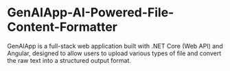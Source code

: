 # GenAIApp-AI-Powered-File-Content-Formatter
GenAIApp is a full-stack web application built with .NET Core (Web API) and Angular, designed to allow users to upload various types of file and convert the raw text into a structured output format.
